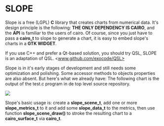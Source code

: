 SLOPE
=====

Slope is a free (LGPL) **C** library that creates charts from numerical data. It's
design principle is the following: **THE ONLY DEPENDENCY IS CAIRO**, and the **API**
is familiar to the users of cairo. Of course, since you just have to pass a
**cairo_t** to slope to generate a chart, it is easy to embed slope's charts
in a **GTK WIDGET**.

If you use C++ and prefer a Qt-based solution, you should try QSL, SLOPE is an
adaptation of QSL. <www.github.com/exocode/QSL>

Slope is in it's early stages of development and still needs some optimization
and polishing. Some accessor methods to objects properties are also absent. But here's
what we already have: The following chart is the output of the test.c program in de
top level source repository.

![](https://github.com/exocode/slope/blob/master/figure.png)

Slope's basic usage is: create a **slope_scene_t**, add one or more **slope_metrics_t**
to it and add some **slope_data_t** to the metrics, then use function **slope_scene_draw()**
to stroke the resulting chart to a **cairo_surface_t** via **cairo_t**.
